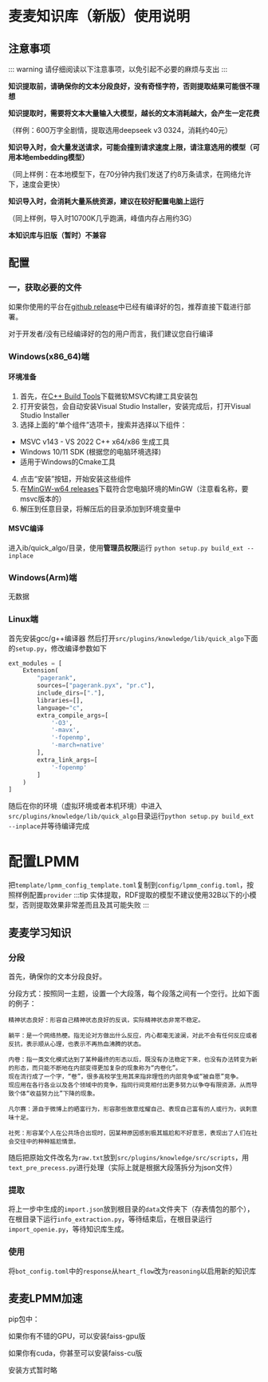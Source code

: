 # 麦麦知识库（新版）使用说明

## 注意事项

::: warning
请仔细阅读以下注意事项，以免引起不必要的麻烦与支出
:::

**知识提取前，请确保你的文本分段良好，没有奇怪字符，否则提取结果可能很不理想**

**知识提取时，需要将文本大量输入大模型，越长的文本消耗越大，会产生一定花费**

（样例：600万字全剧情，提取选用deepseek v3 0324，消耗约40元）

**知识导入时，会大量发送请求，可能会撞到请求速度上限，请注意选用的模型（可用本地embedding模型）**

（同上样例：在本地模型下，在70分钟内我们发送了约8万条请求，在网络允许下，速度会更快）

**知识导入时，会消耗大量系统资源，建议在较好配置电脑上运行**

（同上样例，导入时10700K几乎跑满，峰值内存占用约3G）

**本知识库与旧版（暂时）不兼容**

## 配置

### 一，获取必要的文件
如果你使用的平台在[github release](https://github.com/MaiM-with-u/MaiMBot-LPMM/releases)中已经有编译好的包，推荐直接下载进行部署。

对于开发者/没有已经编译好的包的用户而言，我们建议您自行编译

### Windows(x86_64)端
#### 环境准备
1. 首先，在[C++ Build Tools](https://visualstudio.microsoft.com/zh-hans/visual-cpp-build-tools/)下载微软MSVC构建工具安装包
2. 打开安装包，会自动安装Visual Studio Installer，安装完成后，打开Visual Studio Installer
3. 选择上面的“单个组件”选项卡，搜索并选择以下组件：
- MSVC v143 - VS 2022 C++ x64/x86 生成工具
- Windows 10/11 SDK (根据您的电脑环境选择)
- 适用于Windows的Cmake工具
4. 点击“安装”按钮，开始安装这些组件
5. 在[MinGW-w64 releases](https://github.com/niXman/mingw-builds-binaries/releases)下载符合您电脑环境的MinGW（注意看名称，要msvc版本的）
6. 解压到任意目录，将解压后的目录添加到环境变量中


#### MSVC编译
进入ib/quick_algo/目录，使用**管理员权限**运行 `python setup.py build_ext --inplace`


### Windows(Arm)端
无数据

### Linux端
首先安装gcc/g++编译器
然后打开`src/plugins/knowledge/lib/quick_algo`下面的`setup.py`，修改编译参数如下
```python
ext_modules = [
    Extension(
        "pagerank",
        sources=["pagerank.pyx", "pr.c"],
        include_dirs=["."],
        libraries=[],
        language="c",
        extra_compile_args=[
            '-O3',
            '-mavx',
            '-fopenmp',
            '-march=native'
        ],
        extra_link_args=[
            '-fopenmp'
        ]
    )
]
```
随后在你的环境（虚拟环境或者本机环境）中进入`src/plugins/knowledge/lib/quick_algo`目录运行`python setup.py build_ext --inplace`并等待编译完成

# 配置LPMM
把`template/lpmm_config_template.toml`复制到`config/lpmm_config.toml`，按照样例配置`provider`
:::tip
实体提取，RDF提取的模型不建议使用32B以下的小模型，否则提取效果非常差而且及其可能失败
:::

## 麦麦学习知识
### 分段
首先，确保你的文本分段良好。

分段方式：按照同一主题，设置一个大段落，每个段落之间有一个空行。比如下面的例子：

```
精神状态良好：形容自己精神状态良好的反讽，实际精神状态非常不稳定。

躺平：是一个网络热梗。指无论对方做出什么反应，内心都毫无波澜，对此不会有任何反应或者反抗，表示顺从心理，也表示不再热血沸腾的状态。

内卷：指一类文化模式达到了某种最终的形态以后，既没有办法稳定下来，也没有办法转变为新的形态，而只能不断地在内部变得更加复杂的现象称为“内卷化”。
现在流行成了一个字，“卷”，很多高校学生用其来指非理性的内部竞争或“被自愿”竞争。
现应用在各行各业以及各个领域中的竞争，指同行间竞相付出更多努力以争夺有限资源，从而导致个体“收益努力比”下降的现象。

凡尔赛：源自于微博上的晒富行为，形容那些故意炫耀自己、表现自己富有的人或行为，讽刺意味十足。

社死：形容某个人在公共场合出现时，因某种原因感到极其尴尬和不好意思，表现出了人们在社会交往中的种种尴尬情景。
```

随后把原始文件改名为`raw.txt`放到`src/plugins/knowledge/src/scripts`，用`text_pre_precess.py`进行处理（实际上就是根据大段落拆分为json文件）

### 提取
将上一步中生成的`import.json`放到根目录的`data`文件夹下（存表情包的那个），在根目录下运行`info_extraction.py`，等待结束后，在根目录运行`import_openie.py`，等待知识库生成。

### 使用
将`bot_config.toml`中的`response`从`heart_flow`改为`reasoning`以启用新的知识库

## 麦麦LPMM加速
pip包中：

如果你有不错的GPU，可以安装faiss-gpu版

如果你有cuda，你甚至可以安装faiss-cu版

安装方式暂时略